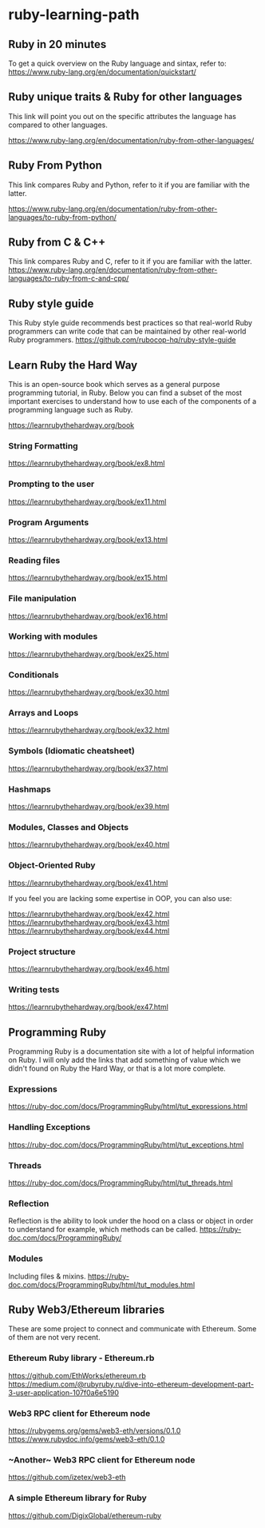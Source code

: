 # ruby-learning-path

## Ruby in 20 minutes
To get a quick overview on the Ruby language and sintax, refer to: https://www.ruby-lang.org/en/documentation/quickstart/

## Ruby unique traits & Ruby for other languages

This link will point you out on the specific attributes the language has compared to other languages.

https://www.ruby-lang.org/en/documentation/ruby-from-other-languages/

## Ruby From Python
This link compares Ruby and Python, refer to it if you are familiar with the latter.

https://www.ruby-lang.org/en/documentation/ruby-from-other-languages/to-ruby-from-python/

## Ruby from C & C++

This link compares Ruby and C, refer to it if you are familiar with the latter.
https://www.ruby-lang.org/en/documentation/ruby-from-other-languages/to-ruby-from-c-and-cpp/

## Ruby style guide 

This Ruby style guide recommends best practices so that real-world Ruby programmers can write code that can be maintained by other real-world Ruby programmers.
https://github.com/rubocop-hq/ruby-style-guide

## Learn Ruby the Hard Way

This is an open-source book which serves as a general purpose programming tutorial, in Ruby. Below you can find a subset of the most important exercises to understand how to use each of the components of a programming language such as Ruby.


https://learnrubythehardway.org/book

### String Formatting
https://learnrubythehardway.org/book/ex8.html

### Prompting to the user
https://learnrubythehardway.org/book/ex11.html

### Program Arguments
https://learnrubythehardway.org/book/ex13.html

### Reading files
https://learnrubythehardway.org/book/ex15.html

### File manipulation
https://learnrubythehardway.org/book/ex16.html

### Working with modules
https://learnrubythehardway.org/book/ex25.html

### Conditionals
https://learnrubythehardway.org/book/ex30.html

### Arrays and Loops 
https://learnrubythehardway.org/book/ex32.html

### Symbols (Idiomatic cheatsheet)
https://learnrubythehardway.org/book/ex37.html

### Hashmaps
https://learnrubythehardway.org/book/ex39.html

### Modules, Classes and Objects
https://learnrubythehardway.org/book/ex40.html

### Object-Oriented Ruby
https://learnrubythehardway.org/book/ex41.html

If you feel you are lacking some expertise in OOP, you can also use:

https://learnrubythehardway.org/book/ex42.html
https://learnrubythehardway.org/book/ex43.html
https://learnrubythehardway.org/book/ex44.html

### Project structure
https://learnrubythehardway.org/book/ex46.html

### Writing tests
https://learnrubythehardway.org/book/ex47.html

## Programming Ruby
Programming Ruby is a documentation site with a lot of helpful information on Ruby. I will only add the links that add something of value which we didn't found on Ruby the Hard Way, or that is a lot more complete. 

### Expressions
https://ruby-doc.com/docs/ProgrammingRuby/html/tut_expressions.html

### Handling Exceptions
https://ruby-doc.com/docs/ProgrammingRuby/html/tut_exceptions.html

### Threads
https://ruby-doc.com/docs/ProgrammingRuby/html/tut_threads.html

### Reflection
Reflection is the ability to look under the hood on a class or object in order to understand for example, which methods can be called.
https://ruby-doc.com/docs/ProgrammingRuby/

### Modules
Including files & mixins.
https://ruby-doc.com/docs/ProgrammingRuby/html/tut_modules.html

## Ruby Web3/Ethereum libraries

These are some project to connect and communicate with Ethereum. Some of them are not very recent.

### Ethereum Ruby library - Ethereum.rb
https://github.com/EthWorks/ethereum.rb
https://medium.com/@rubyruby.ru/dive-into-ethereum-development-part-3-user-application-107f0a6e5190

### Web3 RPC client for Ethereum node
https://rubygems.org/gems/web3-eth/versions/0.1.0
https://www.rubydoc.info/gems/web3-eth/0.1.0

### ~Another~ Web3 RPC client for Ethereum node
https://github.com/izetex/web3-eth

### A simple Ethereum library for Ruby
https://github.com/DigixGlobal/ethereum-ruby
